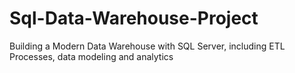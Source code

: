 # Sql-Data-Warehouse-Project
Building a Modern Data Warehouse with SQL Server, including ETL Processes, data modeling and analytics
